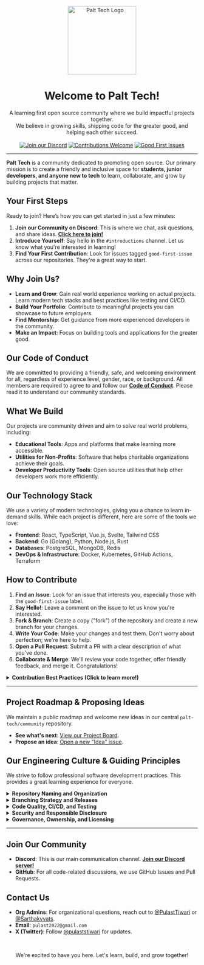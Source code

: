 <p align="center">
  <img src="https://github.com/palttech/palttech/blob/main/user.png?raw=true" alt="Palt Tech Logo" width="180">
  <h1 align="center">Welcome to Palt Tech!</h1>
</p>

<p align="center">
  A learning first open source community where we build impactful projects together.
  <br />
  We believe in growing skills, shipping code for the greater good, and helping each other succeed.
  <br />
  <br />
  <a href="YOUR_DISCORD_INVITE_LINK"><img src="https://img.shields.io/badge/Join_us_on_Discord-7289DA?style=for-the-badge&logo=discord&logoColor=white" alt="Join our Discord"></a>
  <a href="https://github.com/palt-tech/community/blob/main/CONTRIBUTING.md"><img src="https://img.shields.io/badge/Contributions-Welcome-brightgreen.svg?style=for-the-badge" alt="Contributions Welcome"></a>
  <a href="#how-to-contribute"><img src="https://img.shields.io/badge/Good_First_Issues-5319E7.svg?style=for-the-badge" alt="Good First Issues"></a>
</p>

---

**Palt Tech** is a community dedicated to promoting open source. Our primary mission is to create a friendly and inclusive space for **students, junior developers, and anyone new to tech** to learn, collaborate, and grow by building projects that matter.

## Your First Steps

Ready to join? Here’s how you can get started in just a few minutes:

1.  **Join our Community on Discord**: This is where we chat, ask questions, and share ideas. [**Click here to join!**](YOUR_DISCORD_INVITE_LINK)
2.  **Introduce Yourself**: Say hello in the `#introductions` channel. Let us know what you're interested in learning!
3.  **Find Your First Contribution**: Look for issues tagged `good-first-issue` across our repositories. They're a great way to start.

## Why Join Us?

-   **Learn and Grow**: Gain real world experience working on actual projects. Learn modern tech stacks and best practices like testing and CI/CD.
-   **Build Your Portfolio**: Contribute to meaningful projects you can showcase to future employers.
-   **Find Mentorship**: Get guidance from more experienced developers in the community.
-   **Make an Impact**: Focus on building tools and applications for the greater good.

## Our Code of Conduct

We are committed to providing a friendly, safe, and welcoming environment for all, regardless of experience level, gender, race, or background. All members are required to agree to and follow our [**Code of Conduct**](link-to-your-CODE_OF_CONDUCT.md). Please read it to understand our community standards.

## What We Build

Our projects are community driven and aim to solve real world problems, including:

-   **Educational Tools**: Apps and platforms that make learning more accessible.
-   **Utilities for Non-Profits**: Software that helps charitable organizations achieve their goals.
-   **Developer Productivity Tools**: Open source utilities that help other developers work more efficiently.

## Our Technology Stack

We use a variety of modern technologies, giving you a chance to learn in-demand skills. While each project is different, here are some of the tools we love:

-   **Frontend**: React, TypeScript, Vue.js, Svelte, Tailwind CSS
-   **Backend**: Go (Golang), Python, Node.js, Rust
-   **Databases**: PostgreSQL, MongoDB, Redis
-   **DevOps & Infrastructure**: Docker, Kubernetes, GitHub Actions, Terraform

## How to Contribute

1.  **Find an Issue**: Look for an issue that interests you, especially those with the `good-first-issue` label.
2.  **Say Hello!**: Leave a comment on the issue to let us know you're interested.
3.  **Fork & Branch**: Create a copy ("fork") of the repository and create a new branch for your changes.
4.  **Write Your Code**: Make your changes and test them. Don't worry about perfection; we're here to help.
5.  **Open a Pull Request**: Submit a PR with a clear description of what you've done.
6.  **Collaborate & Merge**: We'll review your code together, offer friendly feedback, and merge it. Congratulations!

<details>
<summary><strong>Contribution Best Practices (Click to learn more!)</strong></summary>

-   **Branch Naming**: Name your branches descriptively, like `feature/add-user-login`.
-   **Commit Messages**: We recommend [Conventional Commits](https://www.conventionalcommits.org/en/v1.0.0/). *Example:* `feat(auth): add OAuth2 refresh token support`
-   **Testing**: If possible, add or update tests for the code you write.

</details>

---

## Project Roadmap & Proposing Ideas

We maintain a public roadmap and welcome new ideas in our central `palt-tech/community` repository.

-   **See what's next**: [View our Project Board](link-to-your-project-board).
-   **Propose an idea**: [Open a new "Idea" issue](link-to-your-issue-template-for-ideas).

## Our Engineering Culture & Guiding Principles

We strive to follow professional software development practices. This provides a great learning experience for everyone.

<details>
<summary><strong>Repository Naming and Organization</strong></summary>

-   We use clear, descriptive repository names with prefixes:
    -   `service-<name>` for deployable services
    -   `lib-<name>` for libraries/SDKs
    -   `infra-<name>` for infrastructure-as-code
    -   `docs-<name>` for documentation sets
    -   `tooling-<name>` for CLI and developer tools
-   We use repository topics to tag purpose and stack (e.g., `go`, `python`, `kubernetes`, `cli`) for easier discovery.

</details>
<details>
<summary><strong>Branching Strategy and Releases</strong></summary>

-   The `main` branch is always protected. All changes must be made through a pull request with code review.
-   We use short-lived feature branches that are merged into `main` after review.
-   We use Semantic Versioning (`vMAJOR.MINOR.PATCH`) and create official releases on GitHub.

</details>
<details>
<summary><strong>Code Quality, CI/CD, and Testing</strong></summary>

-   All repositories should have automated Continuous Integration (CI) configured to run tasks like:
    -   Linting and static analysis
    -   Unit and integration tests
    -   Security scanning (dependency checks)
-   A passing CI build is required before a PR can be merged.
-   Each repository's README should document how to run tests locally.

</details>
<details>
<summary><strong>Security and Responsible Disclosure</strong></summary>

-   We maintain a `SECURITY.md` file in repositories that are user-facing or handle sensitive data.
-   We provide a path for responsible disclosure, such as `security@palttech.example` or GitHub's security advisories.
-   We use tools like Dependabot to keep dependencies up to date and monitor for vulnerabilities.

</details>
<details>
<summary><strong>Governance, Ownership, and Licensing</strong></summary>

-   Each repository should list its maintainers in a `MAINTAINERS.md` file or via GitHub Teams.
-   We use `CODEOWNERS` to automatically request reviews from the right people.
-   Each public repository must have a `LICENSE` file (we typically use MIT or Apache 2.0).

</details>

---

## Join Our Community

-   **Discord**: This is our main communication channel. [**Join our Discord server!**](YOUR_DISCORD_INVITE_LINK)
-   **GitHub**: For all code-related discussions, we use GitHub Issues and Pull Requests.

## Contact Us

-   **Org Admins**: For organizational questions, reach out to [@PulastTiwari](https://github.com/PulastTiwari) or [@Sarthakvvats](https://github.com/sarthakvvats).
-   **Email**: `pulast2022@gmail.com`
-   **X (Twitter)**: Follow [@pulaststiwari](https://x.com/pulaststiwari) for updates.

<br/>
<p align="center">
  We're excited to have you here. Let's learn, build, and grow together!
</p>
